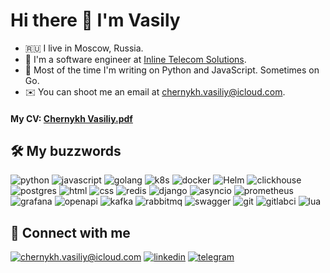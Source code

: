 # Hi there 👋 I'm Vasily

- 🇷🇺 I live in Moscow, Russia. 
- 🐍 I'm a software engineer at [Inline Telecom Solutions](https://en.inlinetelecom.ru).
- 🤖 Most of the time I'm writing on Python and JavaScript. Sometimes on Go.
- ✉️ You can shoot me an email at [chernykh.vasiliy@icloud.com](mailto:chernykh.vasiliy@icloud.com).

#### My CV: [Chernykh Vasiliy.pdf](https://raw.githubusercontent.com/chernykhV/chernykhV/main/cv.pdf)

## 🛠 My buzzwords

![python](https://img.shields.io/badge/python%20-%2314354C.svg?&style=for-the-badge&logo=python&logoColor=white)
![javascript](https://img.shields.io/badge/javascript%20-%23F7DB4A.svg?&style=for-the-badge&logo=javascript&logoColor=black)
![golang](https://img.shields.io/badge/go-%2300ADD8.svg?&style=for-the-badge&logo=go&logoColor=white)
![k8s](https://img.shields.io/badge/kubernetes%20-%23326ce5.svg?&style=for-the-badge&logo=kubernetes&logoColor=white)
![docker](https://img.shields.io/badge/docker-%232496ED.svg?&style=for-the-badge&logo=docker&logoColor=white)
![Helm](https://img.shields.io/badge/helm%20-%230C1D83.svg?&style=for-the-badge&logo=helm)
![clickhouse](https://img.shields.io/badge/clickhouse-black.svg?&style=for-the-badge&logo=clickhouse&logoColor=yellow)
![postgres](https://img.shields.io/badge/postgres-%23316192.svg?&style=for-the-badge&logo=postgresql&logoColor=white)
![html](https://img.shields.io/badge/html%20-%23E34F26.svg?&style=for-the-badge&logo=html5&logoColor=white)
![css](https://img.shields.io/badge/css%20-%231572B6.svg?&style=for-the-badge&logo=css3&logoColor=white)
![redis](https://img.shields.io/badge/redis%20-%23CC0000.svg?&style=for-the-badge&logo=redis&logoColor=white)
![django](https://img.shields.io/badge/django%20-%23092E20.svg?&style=for-the-badge&logo=django&logoColor=white)
![asyncio](https://img.shields.io/badge/asyncio-%2300BAFF.svg?&style=for-the-badge&logo=python&logoColor=white)
![prometheus](https://img.shields.io/badge/prometheus%20-%23E6522C.svg?&style=for-the-badge&logo=prometheus&logoColor=white)
![grafana](https://img.shields.io/badge/grafana%20-black.svg?&style=for-the-badge&logo=grafana&logoColor=orange)
![openapi](https://img.shields.io/badge/openapi%20-%239FC554.svg?&style=for-the-badge&logo=openapi%20initiative&logoColor=white)
![kafka](https://img.shields.io/badge/kafka%20-%23000000.svg?&style=for-the-badge&logo=apache%20kafka&logoColor=white)
![rabbitmq](https://img.shields.io/badge/rabbitmq%20-%23EE6F2D.svg?&style=for-the-badge&logo=rabbitmq&logoColor=white)
![swagger](https://img.shields.io/badge/swagger-%2385EA2D.svg?&style=for-the-badge&logo=swagger&logoColor=black)
![git](https://img.shields.io/badge/git%20-%23F05033.svg?&style=for-the-badge&logo=git&logoColor=white)
![gitlabci](https://img.shields.io/badge/gitlab%20ci-%23181717.svg?style=for-the-badge&logo=gitlab&logoColor=white)
![lua](https://img.shields.io/badge/lua-%23FFFFFF.svg?style=for-the-badge&logo=lua&logoColor=%23000D78)

## 🤝 Connect with me

[![chernykh.vasiliy@icloud.com](https://img.shields.io/badge/chernykh.vasiliy%20-%23E62B1E.svg?&style=for-the-badge&logo=mail.ru&logoColor=white)](mailto:chernykh.vasiliy@icloud.com)
[![linkedin](https://img.shields.io/badge/linkedin%20-%230077B5.svg?&style=for-the-badge&logo=linkedin&logoColor=white)](https://www.linkedin.com/in/vasilii-chernykh/)
[![telegram](https://img.shields.io/badge/telegram%20-white.svg?&style=for-the-badge&logo=telegram&logoColor=blue)](https://t.me/vasiliyChernykh)
